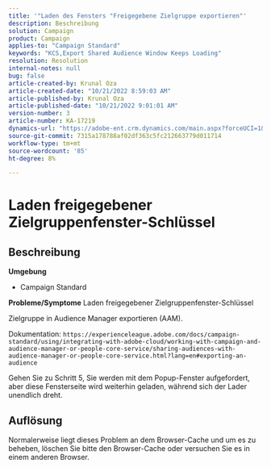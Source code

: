 ```yaml
---
title: '"Laden des Fensters "Freigegebene Zielgruppe exportieren"'
description: Beschreibung
solution: Campaign
product: Campaign
applies-to: "Campaign Standard"
keywords: "KCS,Export Shared Audience Window Keeps Loading"
resolution: Resolution
internal-notes: null
bug: false
article-created-by: Krunal Oza
article-created-date: "10/21/2022 8:59:03 AM"
article-published-by: Krunal Oza
article-published-date: "10/21/2022 9:01:01 AM"
version-number: 3
article-number: KA-17219
dynamics-url: "https://adobe-ent.crm.dynamics.com/main.aspx?forceUCI=1&pagetype=entityrecord&etn=knowledgearticle&id=693dd99b-1e51-ed11-bba2-0022480867fb"
source-git-commit: 7315a178788af02df363c5fc212663779d011714
workflow-type: tm+mt
source-wordcount: '85'
ht-degree: 8%

---
```


# Laden freigegebener Zielgruppenfenster-Schlüssel

## Beschreibung

<b>Umgebung</b>
- Campaign Standard



<b>Probleme/Symptome</b>
Laden freigegebener Zielgruppenfenster-Schlüssel

Zielgruppe in Audience Manager exportieren (AAM).

Dokumentation: `https://experienceleague.adobe.com/docs/campaign-standard/using/integrating-with-adobe-cloud/working-with-campaign-and-audience-manager-or-people-core-service/sharing-audiences-with-audience-manager-or-people-core-service.html?lang=en#exporting-an-audience`

Gehen Sie zu Schritt 5, Sie werden mit dem Popup-Fenster aufgefordert, aber diese Fensterseite wird weiterhin geladen, während sich der Lader unendlich dreht.


## Auflösung


Normalerweise liegt dieses Problem an dem Browser-Cache und um es zu beheben, löschen Sie bitte den Browser-Cache oder versuchen Sie es in einem anderen Browser.
